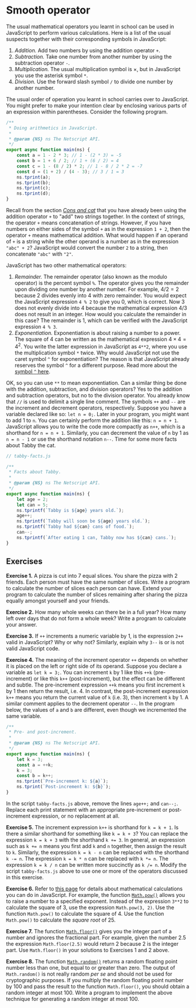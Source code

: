 # Smooth operator

The usual mathematical operators you learnt in school can be used in JavaScript
to perform various calculations. Here is a list of the usual suspects together
with their corresponding symbols in JavaScript:

1. _Addition._ Add two numbers by using the addition operator `+`.
1. _Subtraction._ Take one number from another number by using the subtraction
   operator `-`.
1. _Multiplication._ The usual multiplication symbol is $\times$, but in
   JavaScript you use the asterisk symbol `*`.
1. _Division._ Use the forward slash symbol `/` to divide one number by another
   number.

The usual order of operation you learnt in school carries over to JavaScript.
You might prefer to make your intention clear by enclosing various parts of an
expression within parentheses. Consider the following program.

```js
/**
 * Doing arithmetics in JavaScript.
 *
 * @param {NS} ns The Netscript API.
 */
export async function main(ns) {
    const a = 1 - 2 * 3; // 1 - (2 * 3) = -5
    const b = 1 + 6 / 2; // 1 + (6 / 2) = 4
    const c = 1 - (8 / 2) * 2; // 1 - 8 / 2 * 2 = -7
    const d = (1 + 2) / (4 - 3); // 3 / 1 = 3
    ns.tprint(a);
    ns.tprint(b);
    ns.tprint(c);
    ns.tprint(d);
}
```

Recall from the section [_Cons and cat_](string.md#cons-and-cat) that you have
already been using the addition operator `+` to "add" two strings together. In
the context of strings, the operator `+` means concatenation of strings.
However, if you have numbers on either sides of the symbol `+` as in the
expression `1 + 2`, then the operator `+` means mathematical addition. What
would happen if an operand of `+` is a string while the other operand is a
number as in the expression `"abc" + 2`? JavaScript would convert the number `2`
to a string, then concatenate `"abc"` with `"2"`.

JavaScript has two other mathematical operators:

1. _Remainder._ The remainder operator (also known as the modulo operator) is
   the percent symbol `%`. The operator gives you the remainder upon dividing
   one number by another number. For example, $4 / 2 = 2$ because 2 divides
   evenly into 4 with zero remainder. You would expect the JavaScript expression
   `4 % 2` to give you 0, which is correct. Now 3 does not evenly divide into 4
   because the mathematical expression $4 / 3$ does not result in an integer.
   How would you calculate the remainder in this case? The remainder is 1, which
   can be verified with the JavaScript expression `4 % 3`.
1. _Exponentiation._ Exponentiation is about raising a number to a power. The
   square of 4 can be written as the mathematical expression $4 \times 4 = 4^2$.
   You write the latter expression in JavaScript as `4**2`, where you use the
   multiplication symbol `*` twice. Why would JavaScript not use the caret
   symbol `^` for exponentiation? The reason is that JavaScript already reserves
   the symbol `^` for a different purpose. Read more about the
   [symbol `^` here](https://developer.mozilla.org/en-US/docs/Web/JavaScript/Reference/Operators/Bitwise_XOR).

OK, so you can use `**` to mean exponentiation. Can a similar thing be done with
the addition, subtraction, and division operators? Yes to the addition and
subtraction operators, but no to the division operator. You already know that
`//` is used to delimit a single line comment. The symbols `++` and `--` are the
increment and decrement operators, respectively. Suppose you have a variable
declared like so: `let n = 0;`. Later in your program, you might want to add 1
to `n`. You can certainly perform the addition like this: `n = n + 1`.
JavaScript allows you to write the code more compactly as `n++`, which is a
shorthand for `n = n + 1`. Similarly, you can decrement the value of `n` by 1 as
`n = n - 1` or use the shorthand notation `n--`. Time for some more facts about
Tabby the cat.

```js
// tabby-facts.js

/**
 * Facts about Tabby.
 *
 * @param {NS} ns The Netscript API.
 */
export async function main(ns) {
    let age = 2;
    let can = 5;
    ns.tprintf(`Tabby is ${age} years old.`);
    age++;
    ns.tprintf(`Tabby will soon be ${age} years old.`);
    ns.tprintf(`Tabby had ${can} cans of food.`);
    can--;
    ns.tprintf(`After eating 1 can, Tabby now has ${can} cans.`);
}
```

<!-- ====================================================================== -->

## Exercises

**Exercise 1.** A pizza is cut into 7 equal slices. You share the pizza with 2
friends. Each person must have the same number of slices. Write a program to
calculate the number of slices each person can have. Extend your program to
calculate the number of slices remaining after sharing the pizza equally amongst
yourself and your friends.

**Exercise 2.** How many whole weeks can there be in a full year? How many left
over days that do not form a whole week? Write a program to calculate your
answer.

**Exercise 3.** If `++` increments a numeric variable by 1, is the expression
`2++` valid in JavaScript? Why or why not? Similarly, explain why `3--` is or is
not valid JavaScript code.

**Exercise 4.** The meaning of the increment operator `++` depends on whether it
is placed on the left or right side of its operand. Suppose you declare a
variable as `let k = 3;`. You can increment `k` by 1 like this `++k`
(pre-increment) or like this `k++` (post-increment), but the effect can be
different and subtle. The pre-increment expression `++k` means you first
increment `k` by 1 then return the result, i.e. 4. In contrast, the
post-increment expression `k++` means you return the current value of `k` (i.e.
3), then increment `k` by 1. A similar comment applies to the decrement operator
`--`. In the program below, the values of `a` and `b` are different, even though
we incremented the same variable.

```js
/**
 * Pre- and post-increment.
 *
 * @param {NS} ns The Netscript API.
 */
export async function main(ns) {
    let k = 3;
    const a = ++k;
    k = 3;
    const b = k++;
    ns.tprint(`Pre-increment k: ${a}`);
    ns.tprint(`Post-increment k: ${b}`);
}
```

In the script `tabby-facts.js` above, remove the lines `age++;` and `can--;`.
Replace each print statement with an appropriate pre-increment or post-increment
expression, or no replacement at all.

**Exercise 5.** The increment expression `k++` is shorthand for `k = k + 1`. Is
there a similar shorthand for something like `k = k + 3`? You can replace the
expression `k = k + 3` with the shorthand `k += 3`. In general, an expression
such as `k += n` means you first add `k` and `n` together, then assign the
result to `k`. Similarly, the expression `k = k - n` can be replaced with the
shorthand `k -= n`. The expression `k = k * n` can be replaced with `k *= n`.
The expression `k = k / n` can be written more succinctly as `k /= n`. Modify
the script `tabby-facts.js` above to use one or more of the operators discussed
in this exercise.

**Exercise 6.** Refer to
[this page](https://developer.mozilla.org/en-US/docs/Web/JavaScript/Reference/Global_Objects/Math)
for details about mathematical calculations you can do in JavaScript. For
example, the function
[`Math.pow()`](https://developer.mozilla.org/en-US/docs/Web/JavaScript/Reference/Global_Objects/Math/pow)
allows you to raise a number to a specified exponent. Instead of the expression
`3**2` to calculate the square of 3, use the expression `Math.pow(3, 2)`. Use
the function `Math.pow()` to calculate the square of 4. Use the function
`Math.pow()` to calculate the _square root_ of 25.

**Exercise 7.** The function
[`Math.floor()`](https://developer.mozilla.org/en-US/docs/Web/JavaScript/Reference/Global_Objects/Math/floor)
gives you the integer part of a number and ignores the fractional part. For
example, given the number 2.5 the expression `Math.floor(2.5)` would return 2
because 2 is the integer part. Use `Math.floor()` in your solutions to Exercises
1 and 2 above.

**Exercise 8.** The function
[`Math.random()`](https://developer.mozilla.org/en-US/docs/Web/JavaScript/Reference/Global_Objects/Math/random)
returns a random floating point number less than one, but equal to or greater
than zero. The output of `Math.random()` is not really random _per se_ and
should not be used for cryptographic purposes. If you multiply the random
floating point number by 100 and pass the result to the function `Math.floor()`,
you should obtain a random integer at most 100. Write a program to implement the
above technique for generating a random integer at most 100.
